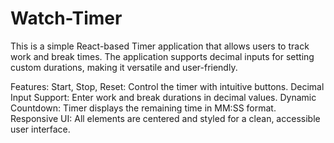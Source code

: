 # Watch-Timer
This is a simple React-based Timer application that allows users to track work and break times. The application supports decimal inputs for setting custom durations, making it versatile and user-friendly.


Features:
Start, Stop, Reset: Control the timer with intuitive buttons.
Decimal Input Support: Enter work and break durations in decimal values.
Dynamic Countdown: Timer displays the remaining time in MM:SS format.
Responsive UI: All elements are centered and styled for a clean, accessible user interface.
